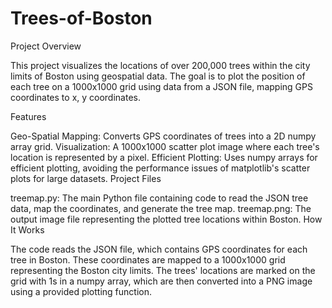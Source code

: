 # Trees-of-Boston
Project Overview

This project visualizes the locations of over 200,000 trees within the city limits of Boston using geospatial data. The goal is to plot the position of each tree on a 1000x1000 grid using data from a JSON file, mapping GPS coordinates to x, y coordinates.

Features

Geo-Spatial Mapping: Converts GPS coordinates of trees into a 2D numpy array grid.
Visualization: A 1000x1000 scatter plot image where each tree's location is represented by a pixel.
Efficient Plotting: Uses numpy arrays for efficient plotting, avoiding the performance issues of matplotlib's scatter plots for large datasets.
Project Files

treemap.py: The main Python file containing code to read the JSON tree data, map the coordinates, and generate the tree map.
treemap.png: The output image file representing the plotted tree locations within Boston.
How It Works

The code reads the JSON file, which contains GPS coordinates for each tree in Boston.
These coordinates are mapped to a 1000x1000 grid representing the Boston city limits.
The trees' locations are marked on the grid with 1s in a numpy array, which are then converted into a PNG image using a provided plotting function.
